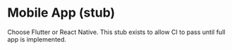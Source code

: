 # Mobile App (stub)

Choose Flutter or React Native. This stub exists to allow CI to pass until full app is implemented.
